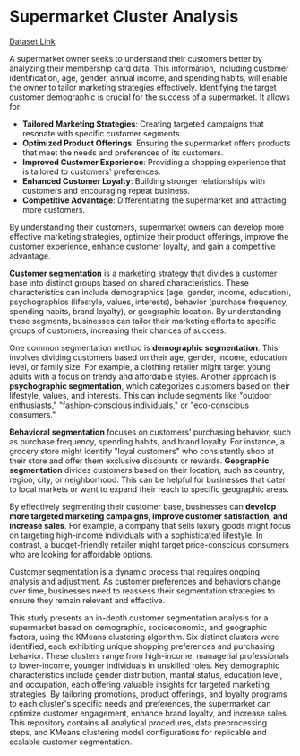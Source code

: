 # Supermarket Cluster Analysis
[Dataset Link](https://www.kaggle.com/datasets/dev0914sharma/customer-clustering?select=segmentation+data.csv)

A supermarket owner seeks to understand their customers better by analyzing their membership card data. This information, including customer identification, age, gender, annual income, and spending habits, will enable the owner to tailor marketing strategies effectively. Identifying the target customer demographic is crucial for the success of a supermarket. It allows for:
* **Tailored Marketing Strategies**: Creating targeted campaigns that resonate with specific customer segments.
* **Optimized Product Offerings**: Ensuring the supermarket offers products that meet the needs and preferences of its customers.
* **Improved Customer Experience**: Providing a shopping experience that is tailored to customers' preferences.
* **Enhanced Customer Loyalty**: Building stronger relationships with customers and encouraging repeat business.
* **Competitive Advantage**: Differentiating the supermarket and attracting more customers.

By understanding their customers, supermarket owners can develop more effective marketing strategies, optimize their product offerings, improve the customer experience, enhance customer loyalty, and gain a competitive advantage.

**Customer segmentation** is a marketing strategy that divides a customer base into distinct groups based on shared characteristics. These characteristics can include demographics (age, gender, income, education), psychographics (lifestyle, values, interests), behavior (purchase frequency, spending habits, brand loyalty), or geographic location. By understanding these segments, businesses can tailor their marketing efforts to specific groups of customers, increasing their chances of success.   

One common segmentation method is **demographic segmentation**. This involves dividing customers based on their age, gender, income, education level, or family size. For example, a clothing retailer might target young adults with a focus on trendy and affordable styles. Another approach is **psychographic segmentation**, which categorizes customers based on their lifestyle, values, and interests. This can include segments like "outdoor enthusiasts," "fashion-conscious individuals," or "eco-conscious consumers."

**Behavioral segmentation** focuses on customers' purchasing behavior, such as purchase frequency, spending habits, and brand loyalty. For instance, a grocery store might identify "loyal customers" who consistently shop at their store and offer them exclusive discounts or rewards. **Geographic segmentation** divides customers based on their location, such as country, region, city, or neighborhood. This can be helpful for businesses that cater to local markets or want to expand their reach to specific geographic areas.

By effectively segmenting their customer base, businesses can **develop more targeted marketing campaigns, improve customer satisfaction, and increase sales**. For example, a company that sells luxury goods might focus on targeting high-income individuals with a sophisticated lifestyle. In contrast, a budget-friendly retailer might target price-conscious consumers who are looking for affordable options.

Customer segmentation is a dynamic process that requires ongoing analysis and adjustment. As customer preferences and behaviors change over time, businesses need to reassess their segmentation strategies to ensure they remain relevant and effective.

This study presents an in-depth customer segmentation analysis for a supermarket based on demographic, socioeconomic, and geographic factors, using the KMeans clustering algorithm. Six distinct clusters were identified, each exhibiting unique shopping preferences and purchasing behavior. These clusters range from high-income, managerial professionals to lower-income, younger individuals in unskilled roles. Key demographic characteristics include gender distribution, marital status, education level, and occupation, each offering valuable insights for targeted marketing strategies. By tailoring promotions, product offerings, and loyalty programs to each cluster's specific needs and preferences, the supermarket can optimize customer engagement, enhance brand loyalty, and increase sales. This repository contains all analytical procedures, data preprocessing steps, and KMeans clustering model configurations for replicable and scalable customer segmentation.
